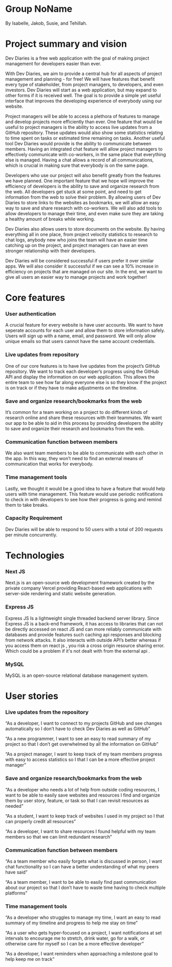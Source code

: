 # Group NoName
By Isabelle, Jakob, Susie, and Tehillah.

# Project summary and vision
Dev Diaries is a free web application with the goal of making project management for developers easier than ever. 

With Dev Diaries, we aim to provide a central hub for all aspects of project management and planning - for free! We will have features that benefit every type of stakeholder, from project managers, to developers, and even investors. Dev Diaries will start as a web application, but may expand to other forms if it is received well. The goal is to provide a simple yet useful interface that improves the developing experience of everybody using our website. 

Project managers will be able to access a plethora of features to manage and develop projects more efficiently than ever. One feature that would be useful to project managers is the ability to access live updates from a GitHub repository. These updates would also show some statistics relating to time spent on tasks or estimated time remaining on tasks. Another useful tool Dev Diaries would provide is the ability to communicate between members. Having an integrated chat feature will allow project managers to effectively communicate with co-workers, in the same place that everything else is managed. Having a chat allows a record of all communications, which is crucial in making sure that everybody is on the same page.

Developers who use our project will also benefit greatly from the features we have planned. One important feature that we hope will improve the efficiency of developers is the ability to save and organize research from the web. All developers get stuck at some point, and need to get information from the web to solve their problem. By allowing users of Dev Diaries to store links to the websites as bookmarks, we will allow an easy way to save and share research with co-workers. We will also add tools to allow developers to manage their time, and even make sure they are taking a healthy amount of breaks while working.

Dev Diaries also allows users to store documents on the website. By having everything all in one place, from project velocity statistics to research to chat logs, anybody new who joins the team will have an easier time catching up on the project, and project managers can have an even stronger relationship with their developers. 

Dev Diaries will be considered successful if users prefer it over similar apps. We will also consider it successful if we can see a 10% increase in efficiency on projects that are managed on our site. In the end, we want to give all users an easier way to manage projects and work together!



# Core features
### User authentication
A crucial feature for every website is have user accounts. We want to have seperate accounts for each user and allow them to store information safely. Users will sign up with a name, email, and password. We will only allow unique emails so that users cannot have the same account credentials.

### Live updates from repository
One of our core features is to have live updates from the project’s GitHub repository. We want to track each developer’s progress using the GitHub API and display the information on our web application. This allows the entire team to see how far along everyone else is so they know if the project is on track or if they have to make adjustments on the timeline.

### Save and organize research/bookmarks from the web
It’s common for a team working on a project to do different kinds of research online and share these resources with their teammates. We want our app to be able to aid in this process by providing developers the ability to save and organize their research and bookmarks from the web.

### Communication function between members
We also want team members to be able to communicate with each other in the app. In this way, they won’t need to find an external means of communication that works for everybody.

### Time management tools
Lastly, we thought it would be a good idea to have a feature that would help users with time management. This feature would use periodic notifications to check in with developers to see how their progress is going and remind them to take breaks.

### Capacity Requirement
Dev Diaries will be able to respond to 50 users with a total of 200 requests per minute concurrently.


# Technologies
### Next JS
Next.js is an open-source web development framework created by the private company Vercel providing React-based web applications with server-side rendering and static website generation.

### Express JS
Express JS Is a lightweight single threaded backend server library. Since Express JS is a back-end framework, it has access to libraries that can not be directly accessed on react JS and can more reliably communicate with databases and provide features such caching api responses and blocking from network attacks. It also interacts with outside API’s better whereas if you access them on react js , you risk a cross origin resource sharing error. Which could be a problem if it's not dealt with from the external api .

### MySQL
MySQL is an open-source relational database management system.


# User stories
### Live updates from the repository
“As a developer, I want to connect to my projects GitHub and see changes automatically so I don’t have to check Dev Diaries as well as GitHub”

“As a new programmer, I want to see an easy to read summary of my project so that I don’t get overwhelmed by all the information on GitHub”

“As a project manager, I want to keep track of my team members progress with easy to access statistics so I that I can be a more effective project manager”

### Save and organize research/bookmarks from the web

“As a developer who needs a lot of help from outside coding resources, I want to be able to easily save websites and resources I find and organize them by user story, feature, or task so that I can revisit resources as needed”

“As a student, I want to keep track of websites I used in my project so I that can properly credit all resources”

“As a developer, I want to share resources I found helpful with my team members so that we can limit redundant research”

### Communication function between members

“As a team member who easily forgets what is discussed in person, I want chat functionality so I can have a better understanding of what my peers have said”

“As a team member, I want to be able to easily find past communication about our project so that I don’t have to waste time having to check multiple platforms”

### Time management tools

“As a developer who struggles to manage my time, I want an easy to read summary of my timeline and progress to help me stay on time”

“As a user who gets hyper-focused on a project, I want notifications at set intervals to encourage me to stretch, drink water, go for a walk, or otherwise care for myself so I can be a more effective developer”

“As a developer, I want reminders when approaching a milestone goal to help keep me on track”
